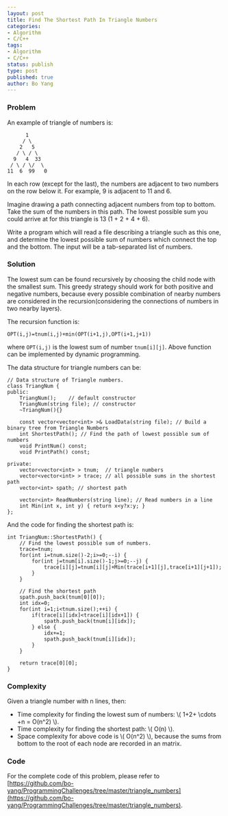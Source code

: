 ```yaml
---
layout: post
title: Find The Shortest Path In Triangle Numbers
categories: 
- Algorithm
- C/C++
tags:
- Algorithm
- C/C++
status: publish
type: post
published: true
author: Bo Yang
---
```


### Problem

An example of triangle of numbers is:

	      1
	     / \
	    2   5
	   / \ / \ 
	  9   4  33
	 / \ / \/  \ 
	11  6  99   0

In each row (except for the last), the numbers are adjacent to two numbers on the row below it. For example, 9 is adjacent to 11 and 6.

Imagine drawing a path connecting adjacent numbers from top to bottom. Take the sum of the numbers in this path. The lowest possible sum you could arrive at for this triangle is 13 (1 + 2 + 4 + 6).

Write a program which will read a file describing a triangle such as this one, and determine the lowest possible sum of numbers which connect the top and the bottom. The input will be a tab-separated list of numbers.

### Solution

The lowest sum can be found recursively by choosing the child node with the smallest sum. This greedy strategy should work for both positive and negative numbers, because every possible combination of nearby numbers are considered in the recursion(considering the connections of numbers in two nearby layers). 

The recursion function is:

	OPT(i,j)=tnum(i,j)+min(OPT(i+1,j),OPT(i+1,j+1))

where `OPT(i,j)` is the lowest sum of number `tnum[i][j]`. Above function can be implemented by dynamic programming.

The data structure for triangle numbers can be:

	// Data structure of Triangle numbers.
	class TriangNum {
	public:
		TriangNum();	// default constructor
		TriangNum(string file);	// constructor
		~TriangNum(){}
	
		const vector<vector<int> >& LoadData(string file); // Build a binary tree from Triangle Numbers
		int ShortestPath();	// Find the path of lowest possible sum of numbers
		void PrintNum() const;
		void PrintPath() const;
	
	private:
		vector<vector<int> > tnum;	// triangle numbers
		vector<vector<int> > trace; // all possible sums in the shortest path
		vector<int> spath; // shortest path
	
		vector<int> ReadNumbers(string line); // Read numbers in a line
		int Min(int x, int y) { return x<y?x:y; }
	};

And the code for finding the shortest path is:

	int TriangNum::ShortestPath() {
		// Find the lowest possible sum of numbers.
		trace=tnum;
		for(int i=tnum.size()-2;i>=0;--i) {
			for(int j=tnum[i].size()-1;j>=0;--j) {
				trace[i][j]=tnum[i][j]+Min(trace[i+1][j],trace[i+1][j+1]);
			}
		}
	
		// Find the shortest path
		spath.push_back(tnum[0][0]);
		int idx=0;
		for(int i=1;i<tnum.size();++i) {
			if(trace[i][idx]<trace[i][idx+1]) {
				spath.push_back(tnum[i][idx]);
			} else {
				idx+=1;
				spath.push_back(tnum[i][idx]);
			}
		}
	
		return trace[0][0];
	}

### Complexity

Given a triangle number with n lines, then:

 - Time complexity for finding the lowest sum of numbers: \\( 1+2+ \cdots +n = O(n^2) \\).
 - Time complexity for finding the shortest path: \\( O(n) \\).
 - Space complexity for above code is \\( O(n^2) \\), because the sums from bottom to the root of each node are recorded in an matrix.

### Code

 For the complete code of this problem, please refer to [https://github.com/bo-yang/ProgrammingChallenges/tree/master/triangle_numbers](https://github.com/bo-yang/ProgrammingChallenges/tree/master/triangle_numbers).
